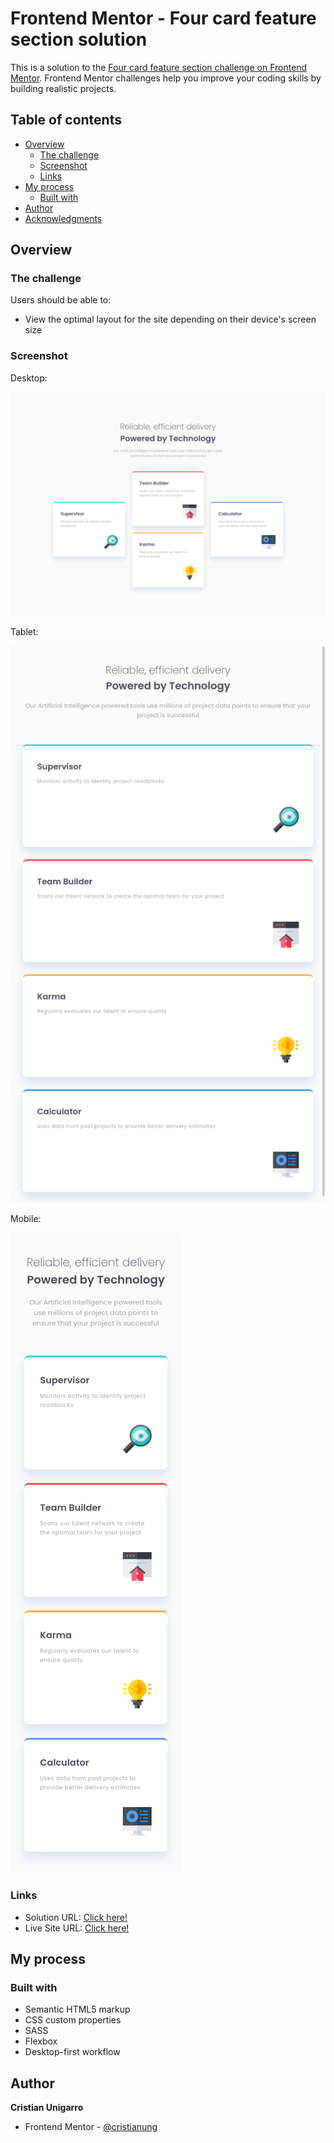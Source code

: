 # Frontend Mentor - Four card feature section solution

This is a solution to the [Four card feature section challenge on Frontend Mentor](https://www.frontendmentor.io/challenges/four-card-feature-section-weK1eFYK). Frontend Mentor challenges help you improve your coding skills by building realistic projects. 

## Table of contents

- [Overview](#overview)
  - [The challenge](#the-challenge)
  - [Screenshot](#screenshot)
  - [Links](#links)
- [My process](#my-process)
  - [Built with](#built-with)
- [Author](#author)
- [Acknowledgments](#acknowledgments)

## Overview

### The challenge

Users should be able to:

- View the optimal layout for the site depending on their device's screen size

### Screenshot

Desktop:

![](/screenshot/desktop.png "Desktop")

Tablet:

![](/screenshot/tablet.png "Tablet")

Mobile:

![](/screenshot/mobile.png "Mobile")

### Links

- Solution URL: [Click here!](https://www.frontendmentor.io/solutions/four-card-feature-section-flexbox-dePQ2YE8F)
- Live Site URL: [Click here!](https://peaceful-wing-f6a1f3.netlify.app/)

## My process

### Built with

- Semantic HTML5 markup
- CSS custom properties
- SASS
- Flexbox
- Desktop-first workflow

## Author

  **Cristian Unigarro**
- Frontend Mentor - [@cristianung](https://www.frontendmentor.io/profile/cristianung)
